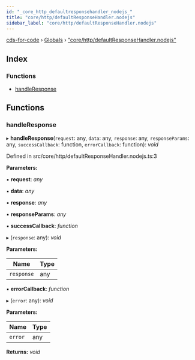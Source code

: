 ```yaml
---
id: "_core_http_defaultresponsehandler_nodejs_"
title: "core/http/defaultResponseHandler.nodejs"
sidebar_label: "core/http/defaultResponseHandler.nodejs"
---
```


[cds-for-code](../index.md) › [Globals](../globals.md) › ["core/http/defaultResponseHandler.nodejs"](_core_http_defaultresponsehandler_nodejs_.md)

## Index

### Functions

* [handleResponse](_core_http_defaultresponsehandler_nodejs_.md#handleresponse)

## Functions

###  handleResponse

▸ **handleResponse**(`request`: any, `data`: any, `response`: any, `responseParams`: any, `successCallback`: function, `errorCallback`: function): *void*

Defined in src/core/http/defaultResponseHandler.nodejs.ts:3

**Parameters:**

▪ **request**: *any*

▪ **data**: *any*

▪ **response**: *any*

▪ **responseParams**: *any*

▪ **successCallback**: *function*

▸ (`response`: any): *void*

**Parameters:**

Name | Type |
------ | ------ |
`response` | any |

▪ **errorCallback**: *function*

▸ (`error`: any): *void*

**Parameters:**

Name | Type |
------ | ------ |
`error` | any |

**Returns:** *void*
